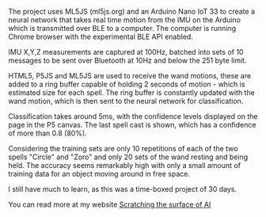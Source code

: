 The project uses ML5JS (ml5js.org) and an Arduino Nano IoT 33 to create a neural network that takes real time motion from the IMU on the Arduino which is transmitted over BLE to a computer. The computer is running Chrome browser with the experimental BLE API enabled. 

IMU X,Y,Z measurements are captured at 100Hz, batched into sets of 10 messages to be sent over Bluetooth at 10Hz and below the 251 byte limit. 

HTML5, P5JS and ML5JS  are used to receive the wand motions, these are added to a ring buffer capable of holding 2 seconds of motion - which is estimated size for each spell. The ring buffer is constantly updated with the wand motion, which is then sent to the neural network for classification. 

Classification takes around 5ms, with the confidence levels displayed on the page in the P5 canvas. The last spell cast is shown,  which has a confidence of more than 0.8 (80%).

Considering the training sets are only 10 repetitions of each of the two spells "Circle" and "Zoro" and only 20 sets of the wand resting and being held. The accuracy seems remarkably high with only a small amount of training data for an object moving around in free space.

I still have much to learn, as this was a time-boxed project of 30 days. 

You can read more at my website [Scratching the surface of AI](https://www.targetarchitecture.info/scratching-the-surface-of-ai)
